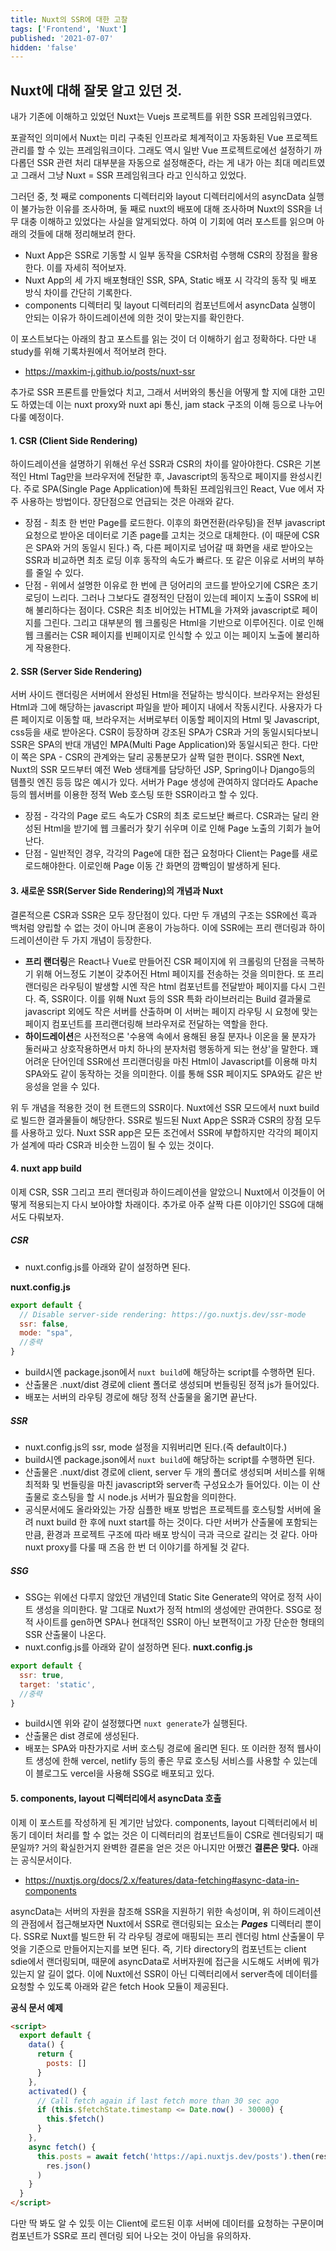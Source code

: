 ```yaml
---
title: Nuxt의 SSR에 대한 고찰
tags: ['Frontend', 'Nuxt']
published: '2021-07-07'
hidden: 'false'
---
```


## Nuxt에 대해 잘못 알고 있던 것.
내가 기존에 이해하고 있었던 Nuxt는 Vuejs 프로젝트를 위한 SSR 프레임워크였다. 

포괄적인 의미에서 Nuxt는 미리 구축된 인프라로 체계적이고 자동화된 Vue 프로젝트 관리를 할 수 있는 프레임워크이다. 그래도 역시 일반 Vue 프로젝트로에선 설정하기 까다롭던 SSR 관련 처리 대부분을 자동으로 설정해준다, 라는 게 내가 아는 최대 메리트였고 그래서 그냥 Nuxt = SSR 프레임워크다 라고 인식하고 있었다.

그러던 중, 첫 째로 components 디렉터리와 layout 디렉터리에서의 asyncData 실행이 불가능한 이유를 조사하며, 둘 째로 nuxt의 배포에 대해 조사하며 Nuxt의 SSR을 너무 대충 이해하고 있었다는 사실을 알게되었다. 하여 이 기회에 여러 포스트를 읽으며 아래의 것들에 대해 정리해보려 한다.

+ Nuxt App은 SSR로 기동할 시 일부 동작을 CSR처럼 수행해 CSR의 장점을 활용한다. 이를 자세히 적어보자.
+ Nuxt App의 세 가지 배포형태인 SSR, SPA, Static 배포 시 각각의 동작 및 배포 방식 차이를 간단히 기록한다.
+ components 디렉터리 및 layout 디렉터리의 컴포넌트에서 asyncData 실행이 안되는 이유가 하이드레이션에 의한 것이 맞는지를 확인한다.


이 포스트보다는 아래의 참고 포스트를 읽는 것이 더 이해하기 쉽고 정확하다. 다만 내 study를 위해 기록차원에서 적어보려 한다.
+ https://maxkim-j.github.io/posts/nuxt-ssr

추가로 SSR 프론트를 만들었다 치고, 그래서 서버와의 통신을 어떻게 할 지에 대한 고민도 하였는데 이는 nuxt proxy와 nuxt api 통신, jam stack 구조의 이해 등으로 나누어 다룰 예정이다.

#### 1. CSR (Client Side Rendering)
하이드레이션을 설명하기 위해선 우선 SSR과 CSR의 차이를 알아야한다. CSR은 기본적인 Html Tag만을 브라우저에 전달한 후, Javascript의 동작으로 페이지를 완성시킨다. 주로 SPA(Single Page Application)에 특화된 프레임워크인 React, Vue 에서 자주 사용하는 방법이다. 장단점으로 언급되는 것은 아래와 같다.
+ 장점 - 최초 한 번만 Page를 로드한다. 이후의 화면전환(라우팅)을 전부 javascript 요청으로 받아온 데이터로 기존 page를 고치는 것으로 대체한다. (이 때문에 CSR은 SPA와 거의 동일시 된다.) 즉, 다른 페이지로 넘어갈 때 화면을 새로 받아오는 SSR과 비교하면 최초 로딩 이후 동작의 속도가 빠르다. 또 같은 이유로 서버의 부하를 줄일 수 있다.
+ 단점 - 위에서 설명한 이유로 한 번에 큰 덩어리의 코드를 받아오기에 CSR은 초기 로딩이 느리다. 그러나 그보다도 결정적인 단점이 있는데 페이지 노출이 SSR에 비해 불리하다는 점이다. CSR은 최초 비어있는 HTML을 가져와 javascript로 페이지를 그린다. 그리고 대부분의 웹 크롤링은 Html을 기반으로 이루어진다. 이로 인해 웹 크롤러는 CSR 페이지를 빈페이지로 인식할 수 있고 이는 페이지 노출에 불리하게 작용한다.

#### 2. SSR (Server Side Rendering) 
서버 사이드 랜더링은 서버에서 완성된 Html을 전달하는 방식이다. 브라우저는 완성된 Html과 그에 해당하는 javascript 파일을 받아 페이지 내에서 작동시킨다. 사용자가 다른 페이지로 이동할 때, 브라우저는 서버로부터 이동할 페이지의 Html 및 Javascript, css등을 새로 받아온다. CSR이 등장하며 강조된 SPA가 CSR과 거의 동일시되다보니 SSR은 SPA의 반대 개념인 MPA(Multi Page Application)와 동일시되곤 한다. 다만 이 쪽은 SPA - CSR의 관계와는 달리 공통분모가 살짝 덜한 편이다. SSR엔 Next, Nuxt의 SSR 모드부터 예전 Web 생태계를 담당하던 JSP, Spring이나 Django등의 템플릿 엔진 등등 많은 예시가 있다. 서버가 Page 생성에 관여하지 않더라도 Apache 등의 웹서버를 이용한 정적 Web 호스팅 또한 SSR이라고 할 수 있다.
+ 장점 - 각각의 Page 로드 속도가 CSR의 최초 로드보단 빠르다. CSR과는 달리 완성된 Html을 받기에 웹 크롤러가 찾기 쉬우며 이로 인해 Page 노출의 기회가 늘어난다.
+ 단점 - 일반적인 경우, 각각의 Page에 대한 접근 요청마다 Client는 Page를 새로 로드해야한다. 이로인해 Page 이동 간 화면의 깜빡임이 발생하게 된다.

#### 3. 새로운 SSR(Server Side Rendering)의 개념과 Nuxt
결론적으론 CSR과 SSR은 모두 장단점이 있다. 다만 두 개념의 구조는 SSR에선 흑과 백처럼 양립할 수 없는 것이 아니며 혼용이 가능하다. 이에 SSR에는 프리 랜더링과 하이드레이션이란 두 가지 개념이 등장한다.
+ **프리 랜더링**은 React나 Vue로 만들어진 CSR 페이지에 위 크롤링의 단점을 극복하기 위해 어느정도 기본이 갖추어진 Html 페이지를 전송하는 것을 의미한다. 또 프리 랜더링은 라우팅이 발생할 시엔 작은 html 컴포넌트를 전달받아 페이지를 다시 그린다. 즉, SSR이다. 이를 위해 Nuxt 등의 SSR 특화 라이브러리는 Build 결과물로 javascript 외에도 작은 서버를 산출하며 이 서버는 페이지 라우팅 시 요청에 맞는 페이지 컴포넌트를 프리랜더링해 브라우저로 전달하는 역할을 한다.
+ **하이드레이션**은 사전적으론 '수용액 속에서 용해된 용질 분자나 이온을 물 분자가 둘러싸고 상호작용하면서 마치 하나의 분자처럼 행동하게 되는 현상'을 말한다. 꽤 어려운 단어인데 SSR에선 프리랜더링을 마친 Html이 Javascript를 이용해 마치 SPA와도 같이 동작하는 것을 의미한다. 이를 통해 SSR 페이지도 SPA와도 같은 반응성을 얻을 수 있다.

위 두 개념을 적용한 것이 현 트랜드의 SSR이다. Nuxt에선 SSR 모드에서 nuxt build로 빌드한 결과물들이 해당한다. SSR로 빌드된 Nuxt App은 SSR과 CSR의 장점 모두를 사용하고 있다. Nuxt SSR app은 모든 조건에서 SSR에 부합하지만 각각의 페이지가 설계에 따라 CSR과 비슷한 느낌이 될 수 있는 것이다.

#### 4. nuxt app build
이제 CSR, SSR 그리고 프리 랜더링과 하이드레이션을 알았으니 Nuxt에서 이것들이 어떻게 적용되는지 다시 보아야할 차래이다. 추가로 아주 살짝 다른 이야기인 SSG에 대해서도 다뤄보자.

##### CSR
+ nuxt.config.js를 아래와 같이 설정하면 된다.

**nuxt.config.js**
```javascript
export default {
  // Disable server-side rendering: https://go.nuxtjs.dev/ssr-mode
  ssr: false,
  mode: "spa",
  //중략
}
```
+ build시엔 package.json에서 `nuxt build`에 해당하는 script를 수행하면 된다. 
+ 산출물은 .nuxt/dist 경로에 client 폴더로 생성되며 번들링된 정적 js가 들어있다.
+ 배포는 서버의 라우팅 경로에 해당 정적 산출물을 옮기면 끝난다.


##### SSR
+ nuxt.config.js의 ssr, mode 설정을 지워버리면 된다.(즉 default이다.) 
+ build시엔 package.json에서 `nuxt build`에 해당하는 script를 수행하면 된다.
+ 산출물은 .nuxt/dist 경로에 client, server 두 개의 폴더로 생성되며 서비스를 위해 최적화 및 번들링을 마친 javascript와 server측 구성요소가 들어있다. 이는 이 산출물로 호스팅을 할 시 node.js 서버가 필요함을 의미한다.
+ 공식문서에도 올라와있는 가장 심플한 배포 방법은 프로젝트를 호스팅할 서버에 올려 nuxt build 한 후에 nuxt start를 하는 것이다. 다만 서버가 산출물에 포함되는 만큼, 환경과 프로젝트 구조에 따라 배포 방식이 극과 극으로 갈리는 것 같다. 아마 nuxt proxy를 다룰 때 즈음 한 번 더 이야기를 하게될 것 같다.


##### SSG
+ SSG는 위에선 다루지 않았던 개념인데 Static Site Generate의 약어로 정적 사이트 생성을 의미한다. 말 그대로 Nuxt가 정적 html의 생성에만 관여한다. SSG로 정적 사이트를 gen하면 SPA나 현대적인 SSR이 아닌 보편적이고 가장 단순한 형태의 SSR 산출물이 나온다.
+ nuxt.config.js를 아래와 같이 설정하면 된다.
**nuxt.config.js**
```javascript
export default {
  ssr: true,
  target: 'static',
  //중략
}
```
+ build시엔 위와 같이 설정했다면 `nuxt generate`가 실행된다.
+ 산출물은 dist 경로에 생성된다.
+ 배포는 SPA와 마찬가지로 서버 호스팅 경로에 올리면 된다. 또 이러한 정적 웹사이트 생성에 한해 vercel, netlify 등의 좋은 무료 호스팅 서비스를 사용할 수 있는데 이 블로그도 vercel을 사용해 SSG로 배포되고 있다.

#### 5. components, layout 디렉터리에서 asyncData 호출
이제 이 포스트를 작성하게 된 계기만 남았다. components, layout 디렉터리에서 비동기 데이터 처리를 할 수 없는 것은 이 디렉터리의 컴포넌트들이 CSR로 렌더링되기 때문일까? 거의 확실한거지 완벽한 결론을 얻은 것은 아니지만 어쨌건 **결론은 맞다.** 아래는 공식문서이다.

+ https://nuxtjs.org/docs/2.x/features/data-fetching#async-data-in-components

asyncData는 서버의 자원을 참조해 SSR을 지원하기 위한 속성이며, 위 하이드레이션의 관점에서 접근해보자면 Nuxt에서 SSR로 랜더링되는 요소는 ***Pages*** 디렉터리 뿐이다. SSR로 Nuxt를 빌드한 뒤 각 라우팅 경로에 매핑되는 프리 렌더링 html 산출물이 무엇을 기준으로 만들어지는지를 보면 된다. 즉, 기타 directory의 컴포넌트는 client sdie에서 랜더링되며, 때문에 asyncData로 서버자원에 접근을 시도해도 서버에 뭐가있는지 알 길이 없다. 이에 Nuxt에선 SSR이 아닌 디렉터리에서 server측에 데이터를 요청할 수 있도록 아래와 같은 fetch Hook 모듈이 제공된다.

**공식 문서 예제**
```html
<script>
  export default {
    data() {
      return {
        posts: []
      }
    },
    activated() {
      // Call fetch again if last fetch more than 30 sec ago
      if (this.$fetchState.timestamp <= Date.now() - 30000) {
        this.$fetch()
      }
    },
    async fetch() {
      this.posts = await fetch('https://api.nuxtjs.dev/posts').then(res =>
        res.json()
      )
    }
  }
</script>
```

다만 딱 봐도 알 수 있듯 이는 Client에 로드된 이후 서버에 데이터를 요청하는 구문이며 컴포넌트가 SSR로 프리 렌더링 되어 나오는 것이 아님을 유의하자.

